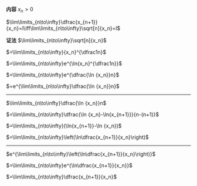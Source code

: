 **内容**
$x_n>0$

$\lim\limits_{n\to\infty}\dfrac{x_{n+1}}{x_n}=l\iff\lim\limits_{n\to\infty}\sqrt[n]{x_n}=l$


**证法**
$\lim\limits_{n\to\infty}\sqrt[n]{x_n}$

$=\lim\limits_{n\to\infty}{x_n}^{\dfrac1n}$

$=\lim\limits_{n\to\infty}e^{\ln{x_n}^{\dfrac1n}}$

$=\lim\limits_{n\to\infty}e^{\dfrac{\ln {x_n}}n}$

$=e^{\lim\limits_{n\to\infty}\dfrac{\ln {x_n}}n}$

---

$\lim\limits_{n\to\infty}\dfrac{\ln {x_n}}n$

$=\lim\limits_{n\to\infty}\dfrac{\ln {x_n}-\ln{x_{n+1}}}{n-(n+1)}$

$=\lim\limits_{n\to\infty}(\ln{x_{n+1}}-\ln {x_n})$

$=\lim\limits_{n\to\infty}\left(\ln\dfrac{x_{n+1}}{x_n}\right)$

---

$e^{\lim\limits_{n\to\infty}\left(\ln\dfrac{x_{n+1}}{x_n}\right)}$

$=\lim\limits_{n\to\infty}e^{\ln\dfrac{x_{n+1}}{x_n}}$

$=\lim\limits_{n\to\infty}\dfrac{x_{n+1}}{x_n}$
